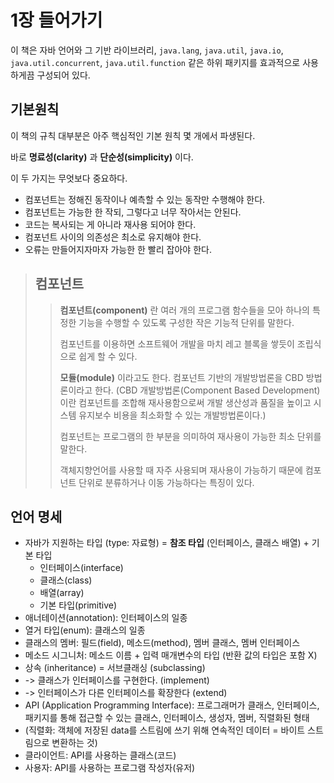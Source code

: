 # 1장 들어가기
이 책은 자바 언어와 그 기반 라이브러리, ```java.lang```, ```java.util```, ```java.io```, ```java.util.concurrent```, ```java.util.function``` 같은 하위 패키지를 효과적으로 사용하게끔 구성되어 있다.

## 기본원칙
이 책의 규칙 대부분은 아주 핵심적인 기본 원칙 몇 개에서 파생된다.

바로 **명료성(clarity)** 과 **단순성(simplicity)** 이다.

이 두 가지는 무엇보다 중요하다.

* 컴포넌트는 정해진 동작이나 예측할 수 있는 동작만 수행해야 한다.
* 컴포넌트는 가능한 한 작되, 그렇다고 너무 작아서는 안된다.
* 코드는 복사되는 게 아니라 재사용 되어야 한다.
* 컴포넌트 사이의 의존성은 최소로 유지해야 한다.
* 오류는 만들어지자마자 가능한 한 빨리 잡아야 한다.

> ## 컴포넌트
> > **컴포넌트(component)** 란 여러 개의 프로그램 함수들을 모아 하나의 특정한 기능을 수행할 수 있도록 구성한 작은 기능적 단위를 말한다.
> > 
> > 컴포넌트를 이용하면 소프트웨어 개발을 마치 레고 블록을 쌓듯이 조립식으로 쉽게 할 수 있다.
> > 
> > **모듈(module)** 이라고도 한다. 컴포넌트 기반의 개발방법론을 CBD 방법론이라고 한다. (CBD 개발방법론(Component Based Development)이란 컴포넌트를 조합해 재사용함으로써 개발 생산성과 품질을 높이고 시스템 유지보수 비용을 최소화할 수 있는 개발방법론이다.)
> > 
> > 컴포넌트는 프로그램의 한 부분을 의미하여 재사용이 가능한 최소 단위를 말한다.
> > 
> > 객체지향언어를 사용할 때 자주 사용되며 재사용이 가능하기 때문에 컴포넌트 단위로 분류하거나 이동 가능하다는 특징이 있다.

## 언어 명세
* 자바가 지원하는 타입 (type: 자료형) = **참조 타입** (인터페이스, 클래스 배열) + 기본 타입
  * 인터페이스(interface)
  * 클래스(class)
  * 배열(array)
  * 기본 타입(primitive)
* 애너테이션(annotation): 인터페이스의 일종
* 열거 타입(enum): 클래스의 일종
* 클래스의 멤버: 필드(field), 메소드(method), 멤버 클래스, 멤버 인터페이스
* 메소드 시그니처: 메소드 이름 + 입력 매개변수의 타입 (반환 값의 타입은 포함 X)
* 상속 (inheritance) = 서브클래싱 (subclassing)
* -> 클래스가 인터페이스를 구현한다. (implement)
* -> 인터페이스가 다른 인터페이스를 확장한다 (extend)
* API (Application Programming Interface): 프로그래머가 클래스, 인터페이스, 패키지를 통해 접근할 수 있는 클래스, 인터페이스, 생성자, 멤버, 직렬화된 형태
 * (직렬화: 객체에 저장된 data를 스트림에 쓰기 위해 연속적인 데이터 = 바이트 스트림으로 변환하는 것)
 * 클라이언트: API를 사용하는 클래스(코드)
 * 사용자: API를 사용하는 프로그램 작성자(유저)
